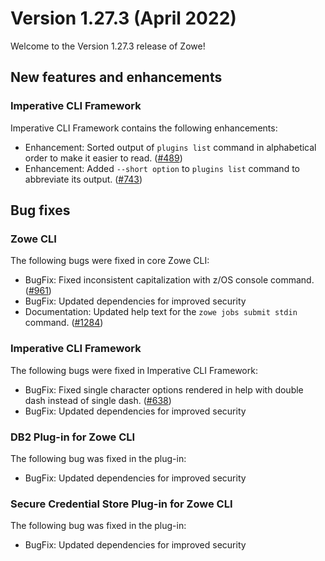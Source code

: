 # Version 1.27.3 (April 2022)

Welcome to the Version 1.27.3 release of Zowe!

## New features and enhancements

### Imperative CLI Framework

Imperative CLI Framework contains the following enhancements:

- Enhancement: Sorted output of `plugins list` command in alphabetical order to make it easier to read. ([#489](https://github.com/zowe/imperative/issues/489))
- Enhancement: Added `--short option` to `plugins list` command to abbreviate its output. ([#743](https://github.com/zowe/imperative/issues/743))

## Bug fixes

### Zowe CLI

The following bugs were fixed in core Zowe CLI:

- BugFix: Fixed inconsistent capitalization with z/OS console command. ([#961](https://github.com/zowe/zowe-cli/issues/961))
- BugFix: Updated dependencies for improved security
- Documentation: Updated help text for the `zowe jobs submit stdin` command. ([#1284](https://github.com/zowe/zowe-cli/issues/1284))

### Imperative CLI Framework

The following bugs were fixed in Imperative CLI Framework:

- BugFix: Fixed single character options rendered in help with double dash instead of single dash. ([#638](https://github.com/zowe/imperative/issues/638))
- BugFix: Updated dependencies for improved security

### DB2 Plug-in for Zowe CLI

The following bug was fixed in the plug-in:

- BugFix: Updated dependencies for improved security

### Secure Credential Store Plug-in for Zowe CLI

The following bug was fixed in the plug-in:

- BugFix: Updated dependencies for improved security
